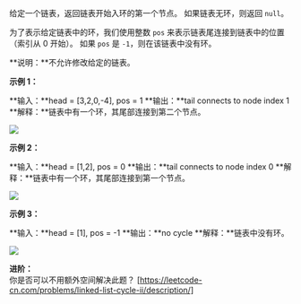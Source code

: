 给定一个链表，返回链表开始入环的第一个节点。 如果链表无环，则返回 `null`。

为了表示给定链表中的环，我们使用整数 `pos` 来表示链表尾连接到链表中的位置（索引从 0 开始）。 如果 `pos` 是 `-1`，则在该链表中没有环。

**说明：**不允许修改给定的链表。

**示例 1：**

**输入：**head = \[3,2,0,-4\], pos = 1
**输出：**tail connects to node index 1
**解释：**链表中有一个环，其尾部连接到第二个节点。

![](https://assets.leetcode-cn.com/aliyun-lc-upload/uploads/2018/12/07/circularlinkedlist.png)

**示例 2：**

**输入：**head = \[1,2\], pos = 0
**输出：**tail connects to node index 0
**解释：**链表中有一个环，其尾部连接到第一个节点。

![](https://assets.leetcode-cn.com/aliyun-lc-upload/uploads/2018/12/07/circularlinkedlist_test2.png)

**示例 3：**

**输入：**head = \[1\], pos = -1
**输出：**no cycle
**解释：**链表中没有环。

![](https://assets.leetcode-cn.com/aliyun-lc-upload/uploads/2018/12/07/circularlinkedlist_test3.png)

**进阶：**  
你是否可以不用额外空间解决此题？ 
[https://leetcode-cn.com/problems/linked-list-cycle-ii/description/]
